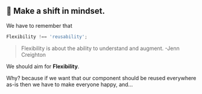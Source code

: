 ## 🧠 Make a shift in mindset.

We have to remember that 

```js
Flexibility !== 'reusability';
```

> Flexibility is about the ability to understand and augment. -Jenn Creighton

We should aim for **Flexibility**.

Why? because if we want that our component should be reused everywhere as-is then we have to make everyone happy, and...


